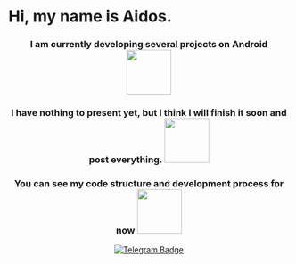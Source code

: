 <h1>
  Hi, my name is Aidos. 
</h1>   
<h3 align="center">
  I am currently developing several projects on Android 
  <img src="https://user-images.githubusercontent.com/74038190/212281763-e6ecd7ef-c4aa-45b6-a97c-f33f6bb592bd.gif" width="80px" height="80px"/>
  
</h3>

<h3 align="center">
  I have nothing to present yet, but I think I will finish it soon and post everything.
<img src="https://user-images.githubusercontent.com/74038190/226127923-0e8b7792-7b3c-462b-951b-63c96ba1a5af.gif" width="80px" height="80px"/>
  
</h3>   

<h3 align="center">
  You can see my code structure and development process for now
<img src="https://user-images.githubusercontent.com/74038190/226190908-cd4e0a61-801d-4b69-955b-5bd82eb7c10e.gif" width="80px" height="80px"/>
</h3>   

<div id="badges" align="center">
  <a href="https://web.telegram.org/a/#1132169127" >
    <img src="https://img.shields.io/badge/Telegram-blue?style=for-the-badge&logo=telegram&logoColor=white" alt="Telegram Badge"/>
  </a>
</div>



